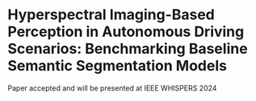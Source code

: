 # Hyperspectral Imaging-Based Perception in Autonomous Driving Scenarios: Benchmarking Baseline Semantic Segmentation Models
Paper accepted and will be presented at IEEE WHISPERS 2024
